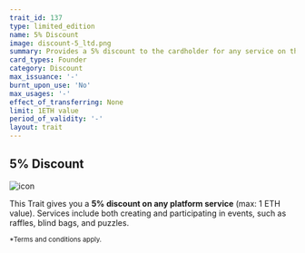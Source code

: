 ```yaml
---
trait_id: 137
type: limited_edition
name: 5% Discount
image: discount-5_ltd.png
summary: Provides a 5% discount to the cardholder for any service on the Ether Cards events platform.
card_types: Founder
category: Discount
max_issuance: '-'
burnt_upon_use: 'No'
max_usages: '-'
effect_of_transferring: None
limit: 1ETH value
period_of_validity: '-'
layout: trait
---
```


## 5% Discount

![icon](/assets/images/trait-icons/{{page.image}})

This Trait gives you a **5% discount on any platform service** (max: 1 ETH value). Services include both creating and participating in events, such as raffles, blind bags, and puzzles. 

<small>*Terms and conditions apply.</small>


